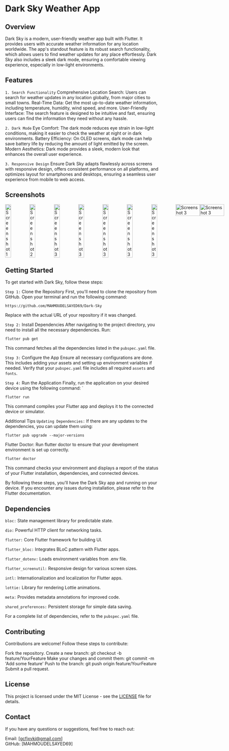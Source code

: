 # Dark Sky Weather App

## Overview
Dark Sky is a modern, user-friendly weather app built with Flutter. It provides users with accurate weather information for any location worldwide. The app's standout feature is its robust search functionality, which allows users to find weather updates for any place effortlessly. Dark Sky also includes a sleek dark mode, ensuring a comfortable viewing experience, especially in low-light environments.

## Features
`1. Search Functionality`
Comprehensive Location Search: Users can search for weather updates in any location globally, from major cities to small towns.
Real-Time Data: Get the most up-to-date weather information, including temperature, humidity, wind speed, and more.
User-Friendly Interface: The search feature is designed to be intuitive and fast, ensuring users can find the information they need without any hassle.

`2. Dark Mode`
Eye Comfort: The dark mode reduces eye strain in low-light conditions, making it easier to check the weather at night or in dark environments.
Battery Efficiency: On OLED screens, dark mode can help save battery life by reducing the amount of light emitted by the screen.
Modern Aesthetics: Dark mode provides a sleek, modern look that enhances the overall user experience.

`3. Responsive Design`
Ensure Dark Sky adapts flawlessly across screens with responsive design, offers consistent performance on all platforms, and optimizes layout for smartphones and desktops, ensuring a seamless user experience from mobile to web access.

## Screenshots
<div style="display: flex; justify-content: space-between;">
  <img src="https://github.com/MAHMOUDELSAYED69/Dark-Sky/assets/133010029/9e993c2f-0c53-4aa1-bd4a-bcdf196fe8d1" alt="Screenshot 1" style="width: 24%;"/>
  <img src="https://github.com/MAHMOUDELSAYED69/Dark-Sky/assets/133010029/f2834535-bece-4054-9e88-efba6931015d" alt="Screenshot 2" style="width: 24%;"/>
  <img src="https://github.com/MAHMOUDELSAYED69/Dark-Sky/assets/133010029/df8fe017-71c7-4ad1-8f0e-57744cdf0bf8" alt="Screenshot 3" style="width: 24%;"/>
  <img src="https://github.com/MAHMOUDELSAYED69/Dark-Sky/assets/133010029/715f8f2f-9580-4cc0-86dd-0f74ae853f9d" alt="Screenshot 3" style="width: 24%;"/>
  <img src="https://github.com/MAHMOUDELSAYED69/Dark-Sky/assets/133010029/91947cee-69de-4c14-a38f-d6e4527de13b" alt="Screenshot 3" style="width: 24%;"/>
  <img src="https://github.com/MAHMOUDELSAYED69/Dark-Sky/assets/133010029/a0fa98e2-e113-445c-9f40-45e198c4d0ec" alt="Screenshot 3" style="width: 24%;"/>
  <img src="https://github.com/MAHMOUDELSAYED69/Dark-Sky/assets/133010029/915e542b-c723-49fc-b923-0008e9e341fa" alt="Screenshot 3" style="width: 24%;"/>
  <img src="https://github.com/MAHMOUDELSAYED69/Dark-Sky/assets/133010029/f7f9d8ca-09bf-46b7-96a1-43ea8d724eeb" alt="Screenshot 3" style="width: 100%;"/>
  <img src="https://github.com/MAHMOUDELSAYED69/Dark-Sky/assets/133010029/366a9adf-bc50-482d-8168-d9c171b24062" alt="Screenshot 3" style="width: 100%;"/>
  
 
</div>

## Getting Started
To get started with Dark Sky, follow these steps:

`Step 1:` Clone the Repository
First, you'll need to clone the repository from GitHub. Open your terminal and run the following command:
```
https://github.com/MAHMOUDELSAYED69/Dark-Sky
```
Replace <repository-url> with the actual URL of your repository if it was changed.

`Step 2:` Install Dependencies
After navigating to the project directory, you need to install all the necessary dependencies. Run:
```
flutter pub get
```
This command fetches all the dependencies listed in the `pubspec.yaml` file.

`Step 3:` Configure the App
Ensure all necessary configurations are done. This includes adding your assets and setting up environment variables if needed. Verify that your `pubspec.yaml` file includes all required `assets` and `fonts`.

`Step 4:` Run the Application
Finally, run the application on your desired device using the following command:
`
```
flutter run
```
This command compiles your Flutter app and deploys it to the connected device or simulator.

Additional Tips
`Updating Dependencies:` If there are any updates to the dependencies, you can update them using:
```
flutter pub upgrade --major-versions
```
Flutter Doctor: Run flutter doctor to ensure that your development environment is set up correctly.
```
flutter doctor
```
This command checks your environment and displays a report of the status of your Flutter installation, dependencies, and connected devices.

By following these steps, you'll have the Dark Sky app and running on your device. If you encounter any issues during installation, please refer to the Flutter documentation.

## Dependencies
`bloc:` State management library for predictable state.

`dio:` Powerful HTTP client for networking tasks.

`flutter:` Core Flutter framework for building UI.

`flutter_bloc:` Integrates BLoC pattern with Flutter apps.

`flutter_dotenv:` Loads environment variables from .env file.

`flutter_screenutil:` Responsive design for various screen sizes.

`intl:` Internationalization and localization for Flutter apps.

`lottie:` Library for rendering Lottie animations.

`meta:` Provides metadata annotations for improved code.

`shared_preferences:` Persistent storage for simple data saving.

For a complete list of dependencies, refer to the `pubspec.yaml` file.

## Contributing
Contributions are welcome! Follow these steps to contribute:

Fork the repository.
Create a new branch: git checkout -b feature/YourFeature
Make your changes and commit them: git commit -m 'Add some feature'
Push to the branch: git push origin feature/YourFeature
Submit a pull request.

## License

This project is licensed under the MIT License - see the [LICENSE](LICENSE) file for details.


## Contact
If you have any questions or suggestions, feel free to reach out:

Email: [gcfjxvkj@gmail.com]         
GitHub: [MAHMOUDELSAYED69]
